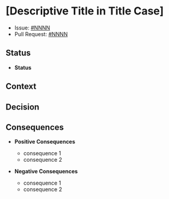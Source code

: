 # [Descriptive Title in Title Case]

- Issue: [#NNNN](https://github.com/thunderbird/thunderbird-android/issues/NNNN)
- Pull Request: [#NNNN](https://github.com/thunderbird/thunderbird-android/pull/NNNN)

<!-- optional in case there are follow-up issues
- Tracking Issue: [#NNNN](https://github.com/thunderbird/thunderbird-android/issues/NNNN)
-->

## Status

<!-- [Status from the options: proposed, accepted, rejected, deprecated, superseded] -->

- **Status**

## Context

<!-- [Description of the context and problem statement that the decision is addressing. It should contain any relevant factors that influenced the decision.] -->

## Decision

<!-- [Description of the decision that was made. Detail the change that will be implemented.] -->

## Consequences

<!-- [Explanation of the consequences of the decision. This includes both the positive and negative effects, and any potential risks.] -->

- **Positive Consequences**

  - consequence 1
  - consequence 2

- **Negative Consequences**

  - consequence 1
  - consequence 2
